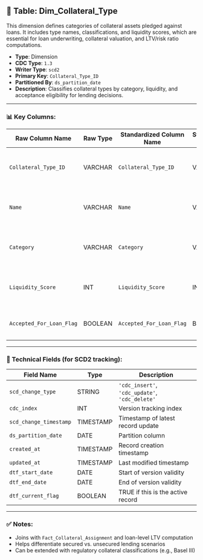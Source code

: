 ## 📜 Table: Dim_Collateral_Type

This dimension defines categories of collateral assets pledged against loans. It includes type names, classifications, and liquidity scores, which are essential for loan underwriting, collateral valuation, and LTV/risk ratio computations.

- **Type**: Dimension  
- **CDC Type**: `1.3`  
- **Writer Type**: `scd2`  
- **Primary Key**: `Collateral_Type_ID`  
- **Partitioned By**: `ds_partition_date`  
- **Description**: Classifies collateral types by category, liquidity, and acceptance eligibility for lending decisions.

---

### 📊 Key Columns:

| Raw Column Name           | Raw Type | Standardized Column Name   | Standardized Type | Description                                              | PK  | Note              |
|----------------------------|----------|-----------------------------|--------------------|----------------------------------------------------------|-----|-------------------|
| `Collateral_Type_ID`       | VARCHAR  | `Collateral_Type_ID`        | VARCHAR            | Unique identifier for each collateral type              | ✅  | Primary key       |
| `Name`                     | VARCHAR  | `Name`                      | VARCHAR            | Name of the collateral type (e.g., Real Estate, Bond)   |     | UI/display use     |
| `Category`                 | VARCHAR  | `Category`                  | VARCHAR            | Grouping (e.g., MOVABLE, IMMOVABLE, FINANCIAL)          |     | Used in reports    |
| `Liquidity_Score`          | INT      | `Liquidity_Score`           | INT                | Score representing ease of liquidation (e.g., 1–10)     |     | Used in LTV logic  |
| `Accepted_For_Loan_Flag`  | BOOLEAN  | `Accepted_For_Loan_Flag`   | BOOLEAN            | TRUE if eligible for securing loans                    |     | Business validation |

---

### 🧪 Technical Fields (for SCD2 tracking):

| Field Name            | Type       | Description                                   |
|------------------------|------------|-----------------------------------------------|
| `scd_change_type`      | STRING     | `'cdc_insert'`, `'cdc_update'`, `'cdc_delete'`|
| `cdc_index`            | INT        | Version tracking index                        |
| `scd_change_timestamp` | TIMESTAMP  | Timestamp of latest record update             |
| `ds_partition_date`    | DATE       | Partition column                              |
| `created_at`           | TIMESTAMP  | Record creation timestamp                     |
| `updated_at`           | TIMESTAMP  | Last modified timestamp                       |
| `dtf_start_date`       | DATE       | Start of version validity                     |
| `dtf_end_date`         | DATE       | End of version validity                       |
| `dtf_current_flag`     | BOOLEAN    | TRUE if this is the active record             |

---

### ✅ Notes:
- Joins with `Fact_Collateral_Assignment` and loan-level LTV computation
- Helps differentiate secured vs. unsecured lending scenarios
- Can be extended with regulatory collateral classifications (e.g., Basel III)
